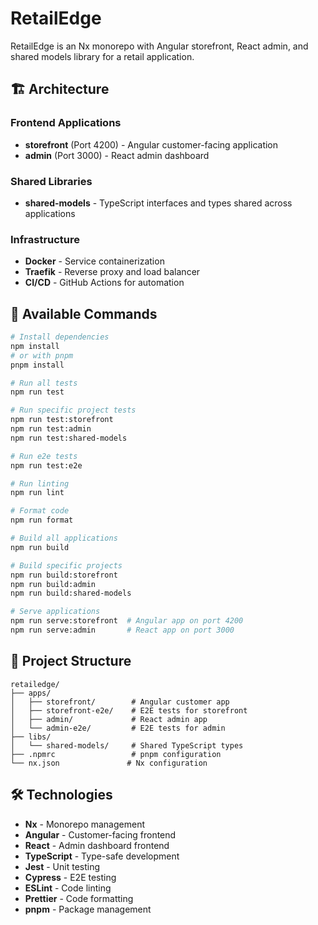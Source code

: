 # RetailEdge

RetailEdge is an Nx monorepo with Angular storefront, React admin, and shared models library for a retail application.

## 🏗️ Architecture

### Frontend Applications

- **storefront** (Port 4200) - Angular customer-facing application
- **admin** (Port 3000) - React admin dashboard

### Shared Libraries

- **shared-models** - TypeScript interfaces and types shared across applications

### Infrastructure

- **Docker** - Service containerization
- **Traefik** - Reverse proxy and load balancer
- **CI/CD** - GitHub Actions for automation

## 🚀 Available Commands

```bash
# Install dependencies
npm install
# or with pnpm
pnpm install

# Run all tests
npm run test

# Run specific project tests
npm run test:storefront
npm run test:admin
npm run test:shared-models

# Run e2e tests
npm run test:e2e

# Run linting
npm run lint

# Format code
npm run format

# Build all applications
npm run build

# Build specific projects
npm run build:storefront
npm run build:admin
npm run build:shared-models

# Serve applications
npm run serve:storefront  # Angular app on port 4200
npm run serve:admin       # React app on port 3000
```

## 📁 Project Structure

```
retailedge/
├── apps/
│   ├── storefront/        # Angular customer app
│   ├── storefront-e2e/    # E2E tests for storefront
│   ├── admin/             # React admin app
│   └── admin-e2e/         # E2E tests for admin
├── libs/
│   └── shared-models/     # Shared TypeScript types
├── .npmrc                 # pnpm configuration
└── nx.json               # Nx configuration
```

## 🛠️ Technologies

- **Nx** - Monorepo management
- **Angular** - Customer-facing frontend
- **React** - Admin dashboard frontend
- **TypeScript** - Type-safe development
- **Jest** - Unit testing
- **Cypress** - E2E testing
- **ESLint** - Code linting
- **Prettier** - Code formatting
- **pnpm** - Package management
